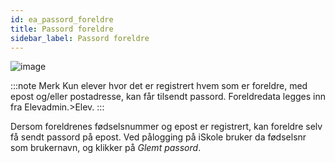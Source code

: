 ```yaml
---
id: ea_passord_foreldre
title: Passord foreldre
sidebar_label: Passord foreldre
---
```


![image](https://user-images.githubusercontent.com/80097133/137470507-4548ba6b-765e-43d7-aa52-817ea687699a.png)

:::note Merk
Kun elever hvor det er registrert hvem som er foreldre, med epost og/eller postadresse, kan får tilsendt passord. Foreldredata legges inn fra Elevadmin.>Elev.
:::

Dersom foreldrenes fødselsnummer og epost er registrert, kan foreldre selv få sendt passord på epost. Ved pålogging på iSkole bruker da fødselsnr som brukernavn, og klikker på _Glemt passord_.

